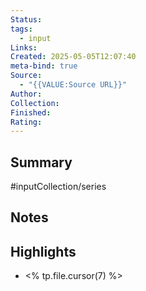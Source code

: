 ```yaml
---
Status: 
tags:
  - input
Links: 
Created: 2025-05-05T12:07:40
meta-bind: true
Source:
  - "{{VALUE:Source URL}}"
Author: 
Collection: 
Finished: 
Rating:
---
```

## Summary
#inputCollection/series 
## Notes
## Highlights
- <% tp.file.cursor(7) %>


